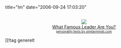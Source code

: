 title="Im"
date="2006-09-24 17:03:20"
<div align="center"> <br  /><img src="http://images.similarminds.com/leader/6.jpg" /><br  /><a href="http://similarminds.com/othertests.html">What Famous Leader Are You?</a><br  /><font size="1"><a href="http://similarminds.com">personality tests by similarminds.com</a></font></div>

[[!tag  generelt
